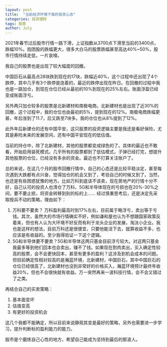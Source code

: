 ```yaml
---
layout: post
title:  "当前经济环境下我的投资心态"
categories: 投资理财
tags: 股票
author: July
---
```


2021年春节过后股市行情一路下滑，上证指数从3700点下滑至当前的3400点，跌幅10%。抱团股的跌幅更大，很多大白马的股票跌幅甚至高达40%~50%，股市行情持续走低，一片哀嚎。

我自己的股票也是出现了较大幅度的回撤。

中国巨石从最高点28块跌到现在的17块，跌幅近40%，这个过程中还出现了4个跌停，其中几乎有3个跌停是连着的，最近的跌停出现在昨日。在回撤的过程中我也是一路加仓，到现在仓位已经从最初的10%到现在的25%左右。账面浮盈已经变成账面浮亏。

另外两只加仓较多的股票是北新建材和南极电商。北新建材也是出现了近30%的回撤，这个过程中，我的仓位也由最初的5%，提到现在的12%。南极电商跌幅更甚，年后涨到了11.7，后又跌至7块多。我的仓位也从8%提到了12%。

此外年后新建仓的还有中国平安，这只股票的投资逻辑主要是我还是看好保险，尤其是寿险未来的发展空间，还有中国平安现在的低估值。

当前的持仓中，除了北新建材，其他的股票都变成绿色的了。具体的最近也不敢看，开始启用装死模式。几乎所有的股票都到了低估模式，子弹已经打完，想提升其他股票的仓位，已经没有多余的资金。最近也不打算关注账户了。

总的来说，在这几个月的股市回撤行情中，自己的心态还是比较平稳淡定，甚至每次遇到大跌都有点兴奋，觉得加仓的机会又到了，考验自己的时候又到了。当然，也还是有些困惑犹豫的地方。比如万科到底该不该卖，现在房地产的行情十分不好，自己认可的投资人也清仓了万科，5G和半导体现在的亏损也在20%-30%之间，要不要止损，将资金转移到别的标的上...... 经过慎重思考后，还是决定先采取按兵不动的策略，理由如下：

1. 万科要不要卖？ 万科盈利最高时到17%左右，目前属于略浮亏，卖出等于亏钱。其次，虽然大的市场行情确实不好，例如谦和屋也认为不想跟国家政策反着来，但也有人认为大环境不好反而有利于龙头企业的发展，淘汰小企业。我也是这样的想法，目前万科还是很便宜，只要他能活下去，就算收益不多，也应该是有收益的。至少我得验证一下这个逻辑。
2. 5G和半导体要不要卖？5G和半导体这两只基金目前浮亏较大。对这两只基金我最多等到他们回本也会卖出，赚不了钱。如果现在割肉卖出，买入确定性较高的股票，会不会更快回本，甚至有更多的盈利？这涉及到机会成本的问题。但目前确定性相对较高的是瀚蓝环境，北新建材，中国巨石，其中中国巨石的仓位已经很高了，北新建材也没到非常好的价格买入，瀚蓝环境预计最终年收益20%，但也不会很快就有收益。万一突然再来一波科技行情，会不会又错过了之类。

再结合自己的买卖策略：

1. 基本面变坏
2. 估值变高
3. 有更好的投资机会

这几个我都不能确定，所以目前来说静观其变是最好的策略，另外也需要进一步学习，提升判断标的盈利能力的能力。

股市是个磨炼自己心性的地方，希望自己能成为坚持到最后的那波人。